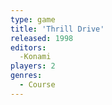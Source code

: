 ```yaml
---
type: game
title: 'Thrill Drive'
released: 1998
editors: 
  -Konami
players: 2
genres:
  - Course
---
```

